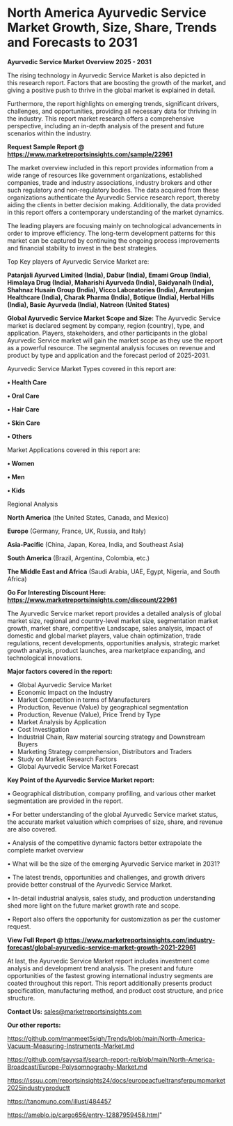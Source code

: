 # North America Ayurvedic Service Market Growth, Size, Share, Trends and Forecasts to 2031

<Strong> Ayurvedic Service Market Overview 2025 - 2031</strong>

The rising technology in Ayurvedic Service Market is also depicted in this research report. Factors that are boosting the growth of the market, and giving a positive push to thrive in the global market is explained in detail.

Furthermore, the report highlights on emerging trends, significant drivers, challenges, and opportunities, providing all necessary data for thriving in the industry. This report market research offers a comprehensive perspective, including an in-depth analysis of the present and future scenarios within the industry.

<strong>Request Sample Report @ <a href=https://www.marketreportsinsights.com/sample/22961>https://www.marketreportsinsights.com/sample/22961</a></strong>

The market overview included in this report provides information from a wide range of resources like government organizations, established companies, trade and industry associations, industry brokers and other such regulatory and non-regulatory bodies. The data acquired from these organizations authenticate the Ayurvedic Service research report, thereby aiding the clients in better decision making. Additionally, the data provided in this report offers a contemporary understanding of the market dynamics.

The leading players are focusing mainly on technological advancements in order to improve efficiency. The long-term development patterns for this market can be captured by continuing the ongoing process improvements and financial stability to invest in the best strategies.

Top Key players of Ayurvedic Service Market are:

<strong>Patanjali Ayurved Limited (India), Dabur (India), Emami Group (India), Himalaya Drug (India), Maharishi Ayurveda (India), Baidyanalh (India), Shahnaz Husain Group (India), Vicco Laboratories (India), Amrutanjan Healthcare (India), Charak Pharma (India), Botique (India), Herbal Hills (India), Basic Ayurveda (India), Natreon (United States)</strong>

<strong><b>Global Ayurvedic Service Market Scope and Size:</b></strong>
The Ayurvedic Service market is declared segment by company, region (country), type, and application. Players, stakeholders, and other participants in the global Ayurvedic Service market will gain the market scope as they use the report as a powerful resource. The segmental analysis focuses on revenue and product by type and application and the forecast period of 2025-2031.

Ayurvedic Service Market Types covered in this report are:

<strong>• Health Care

• Oral Care

• Hair Care

• Skin Care

• Others</strong>

Market Applications covered in this report are:

<strong>• Women

• Men

• Kids</strong> 

Regional Analysis

<strong>North America</strong> (the United States, Canada, and Mexico)

<strong>Europe</strong> (Germany, France, UK, Russia, and Italy)

<strong>Asia-Pacific</strong> (China, Japan, Korea, India, and Southeast Asia)

<strong>South America</strong> (Brazil, Argentina, Colombia, etc.)

<strong>The Middle East and Africa</strong> (Saudi Arabia, UAE, Egypt, Nigeria, and South Africa)

<strong>Go For Interesting Discount Here: <a href=https://www.marketreportsinsights.com/discount/22961>https://www.marketreportsinsights.com/discount/22961</a></strong>

The Ayurvedic Service market report provides a detailed analysis of global market size, regional and country-level market size, segmentation market growth, market share, competitive Landscape, sales analysis, impact of domestic and global market players, value chain optimization, trade regulations, recent developments, opportunities analysis, strategic market growth analysis, product launches, area marketplace expanding, and technological innovations.

<strong><b>Major factors covered in the report:</b></strong>
<ul>
  <li>Global Ayurvedic Service Market </li>
  <li>Economic Impact on the Industry</li>
  <li>Market Competition in terms of Manufacturers</li>
  <li>Production, Revenue (Value) by geographical segmentation</li>
  <li>Production, Revenue (Value), Price Trend by Type</li>
  <li>Market Analysis by Application</li>
  <li>Cost Investigation</li>
  <li>Industrial Chain, Raw material sourcing strategy and Downstream Buyers</li>
  <li>Marketing Strategy comprehension, Distributors and Traders</li>
  <li>Study on Market Research Factors</li>
  <li>Global Ayurvedic Service Market Forecast</li>
</ul>

<strong><b>Key Point of the Ayurvedic Service Market report:</b></strong>

• Geographical distribution, company profiling, and various other market segmentation are provided in the report.

• For better understanding of the global Ayurvedic Service market status, the accurate market valuation which comprises of size, share, and revenue are also covered.

• Analysis of the competitive dynamic factors better extrapolate the complete market overview

• What will be the size of the emerging Ayurvedic Service market in 2031?

• The latest trends, opportunities and challenges, and growth drivers provide better construal of the Ayurvedic Service Market.

• In-detail industrial analysis, sales study, and production understanding shed more light on the future market growth rate and scope.

• Report also offers the opportunity for customization as per the customer request.

<strong><b>View Full Report @ <a href=https://www.marketreportsinsights.com/industry-forecast/global-ayurvedic-service-market-growth-2021-22961>https://www.marketreportsinsights.com/industry-forecast/global-ayurvedic-service-market-growth-2021-22961</a></b></strong>


At last, the Ayurvedic Service Market report includes investment come analysis and development trend analysis. The present and future opportunities of the fastest growing international industry segments are coated throughout this report. This report additionally presents product specification, manufacturing method, and product cost structure, and price structure.

<strong>Contact Us:</strong>
sales@marketreportsinsights.com

<strong>Our other reports:</strong>

<a href=https://github.com/manmeet5sigh/Trends/blob/main/North-America-Vacuum-Measuring-Instruments-Market.md>https://github.com/manmeet5sigh/Trends/blob/main/North-America-Vacuum-Measuring-Instruments-Market.md</a>

<a href=https://github.com/sayysaif/search-report-re/blob/main/North-America-Broadcast/Europe-Polysomnography-Market.md>https://github.com/sayysaif/search-report-re/blob/main/North-America-Broadcast/Europe-Polysomnography-Market.md</a>

<a href=https://issuu.com/reportsinsights24/docs/europeacfueltransferpumpmarket2025industryproductt>https://issuu.com/reportsinsights24/docs/europeacfueltransferpumpmarket2025industryproductt</a>

<a href=https://tanomuno.com/illust/484457>https://tanomuno.com/illust/484457</a>

<a href=https://ameblo.jp/cargo656/entry-12887959458.html>https://ameblo.jp/cargo656/entry-12887959458.html</a>"
